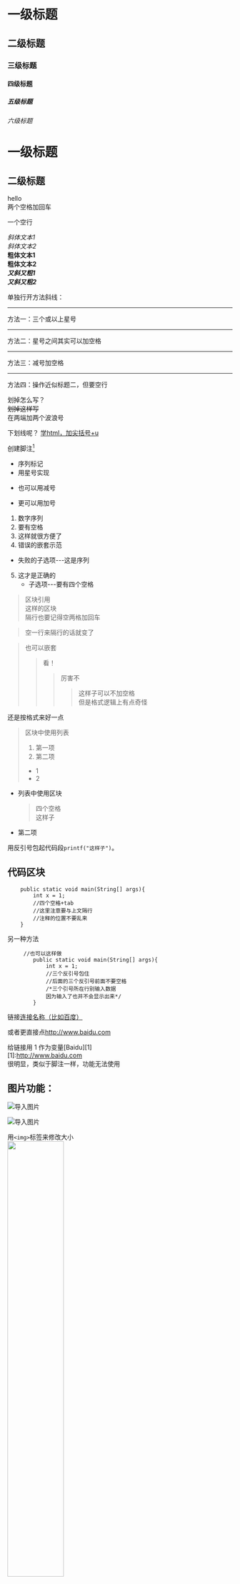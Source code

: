 # 一级标题
## 二级标题
### 三级标题
#### 四级标题
##### 五级标题
###### 六级标题

一级标题
=========

二级标题
---
hello  
两个空格加回车

一个空行

*斜体文本1*  
_斜体文本2_  
**粗体文本1**  
__粗体文本2__  
***又斜又粗1***  
___又斜又粗2___

单独行开方法斜线：
***
方法一：三个或以上星号
* * *
方法二：星号之间其实可以加空格
- - -
方法三：减号加空格  

----------------------------------
方法四：操作近似标题二，但要空行

划掉怎么写？  
~~划掉这样写~~  
在两端加两个波浪号

下划线呢？
<u>学html，加尖括号+u</u>

创建脚注[^tips]  
[^tips]:  that is tips 1！  
实际上GitHub不支持脚注，所以该功能无法实现



* 序列标记
* 用星号实现

- 也可以用减号

+ 更可以用加号

1. 数字序列
2. 要有空格
3. 这样就很方便了
4. 错误的嵌套示范
- 失败的子选项---这是序列
5.  这才是正确的
    - 子选项---要有四个空格

> 区块引用  
> 这样的区块  
> 隔行也要记得空两格加回车

> 空一行来隔行的话就变了

> 也可以嵌套
> >  看！
>>> 厉害不
>>>>这样子可以不加空格  
但是格式逻辑上有点奇怪

还是按格式来好一点

> 区块中使用列表  
> 1. 第一项
> 2. 第二项
> + 1
> + 2

+ 列表中使用区块
    > 四个空格  
    > 这样子
+ 第二项

用反引号包起代码段`printf("这样子")`。

## 代码区块  

        public static void main(String[] args){
            int x = 1;
            //四个空格+tab
            //这里注意要与上文隔行
            //注释的位置不要乱来
        }

另一种方法
```
     //也可以这样做
        public static void main(String[] args){
            int x = 1;
            //三个反引号包住
            //后面的三个反引号前面不要空格
            /*三个引号所在行别输入数据
            因为输入了也并不会显示出来*/
        }
```

链接[连接名称（比如百度）](http://www.baidu.com)

或者更直接点<http://www.baidu.com>

给链接用 1 作为变量[Baidu][1]  
[1]:http://www.baidu.com  
很明显，类似于脚注一样，功能无法使用


## 图片功能：  
![导入图片](https://pic2.zhimg.com/v2-b695d08b47bfbb079e2bb598a42a951a_1200x500.jpg)

![导入图片](https://pic2.zhimg.com/v2-b695d08b47bfbb079e2bb598a42a951a_1200x500.jpg "并不清楚这里的作用")

用`<img>`标签来修改大小  
<img src="https://pic2.zhimg.com/v2-b695d08b47bfbb079e2bb598a42a951a_1200x500.jpg" width="50%">

> 插图最基础的格式就是：  
> `![Alt text](图片链接 "optional title")`  
> + Alt text：图片的Alt标签，用来描述图片的关键词，可以不写。最初的本意是当图片因为某种原因不能被显示时而出现的替代文字，后来又被用于SEO，可以方便搜索引擎根据Alt text里面的关键词搜索到图片。 
> + 图片链接：可以是图片的本地地址或者是网址。
> + "optional title"：鼠标悬置于图片上会出现的标题文字，可以不写。

具体细节用法可以参照
[这里](https://www.jianshu.com/p/280c6a6f2594)
来学习

## 表：

Markdown 制作表格使用`|`来分隔不同的单元格，使用`-`来分隔表头和其他行。

|表头|表头|
|-|-|
|单元格|单元格|

可见，不加空格也可以实现这些功能

只是加空格可以让源数据更加直观

+ `-:` 设置内容和标题栏居右对齐。
+ `:-` 设置内容和标题栏居左对齐。
+ `:-:` 设置内容和标题栏居中对齐。

示例：
|表头|表头|表头|
|-:|:-|:-:|
|右对齐|左对齐|居中|
|1 |1 |1|

## 高级技巧
### 支持HTML元素  
不在 Markdown 涵盖范围之内的标签，都可以直接在文档里面用 HTML 撰写。

目前支持的 HTML 元素有：`<kbd> <b> <i> <em> <sup> <sub> <br>`等 

### 转义
利用`\`来进行特殊符号转义

|例|如|这|些|
|:-:|:-:|:-:|:-:|
\\   反斜线 | \`   反引号  | \*   星号 | \_   下划线|  
\{}  花括号  | \[]  方括号  | \()  小括号  | \#   井字号  |
\+   加号  | \-   减号  | \.   英文句点  | \!   感叹号  |

### 数学公式
需要在编辑器中插入数学公式时，可以使用两个美元符 $$ 包裹 TeX 或 LaTeX 格式的数学公式来实现。提交后，问答和文章页会根据需要加载 Mathjax 对数学公式进行渲染。  
例：  
$$
\mathbf{V}_1 \times \mathbf{V}_2 =  \begin{vmatrix} 
\mathbf{i} & \mathbf{j} & \mathbf{k} \\
\frac{\partial X}{\partial u} &  \frac{\partial Y}{\partial u} & 0 \\
\frac{\partial X}{\partial v} &  \frac{\partial Y}{\partial v} & 0 \\
\end{vmatrix}
${$tep1}{\style{visibility:hidden}{(x+1)(x+1)}}
$$
